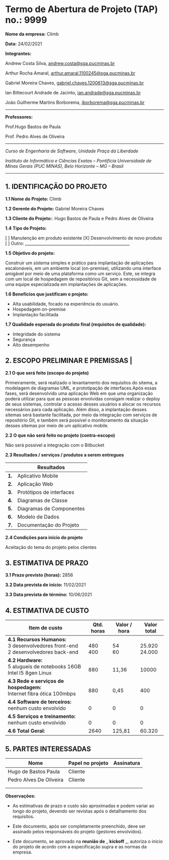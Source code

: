 # Termo de Abertura de Projeto (TAP) no.: 9999

**Nome da empresa:** Climb

**Data:** 24/02/2021

**Integrantes:**

Andrew Costa Silva, andrew.costa@sga.pucminas.br

Arthur Rocha Amaral, arthur.amaral.1100245@sga.pucminas.br

Gabriel Moreira Chaves, gabriel.chaves.1200613@sga.pucminas.br

Ian Bittecourt Andrade de Jacinto, ian.andrade@sga.pucminas.br

João Guilherme Martins Borborema, jborborema@sga.pucminas.br

---

**Professores:**

Prof.Hugo Bastos de Paula

Prof. Pedro Alves de Oliveira

---

_Curso de Engenharia de Software, Unidade Praça da Liberdade_

_Instituto de Informática e Ciências Exatas – Pontifícia Universidade de Minas Gerais (PUC MINAS), Belo Horizonte – MG – Brasil_

---

## 1. IDENTIFICAÇÃO DO PROJETO

**1.1 Nome do Projeto:** Climb

**1.2 Gerente do Projeto:** Gabriel Moreira Chaves

**1.3 Cliente do Projeto:**: Hugo Bastos de Paula e Pedro Alves de Oliveira

**1.4 Tipo de Projeto:**

[ ] Manutenção em produto existente
[X] Desenvolvimento de novo produto
[ ] Outro: \_\_\_\_\_\_\_\_\_\_\_\_\_\_\_\_\_\_\_\_\_\_\_\_\_\_\_\_\_\_\_\_\_\_\_\_\_\_\_\_\_\_\_\_\_\_\_\_\_\_\_\_

**1.5 Objetivo do projeto:**

Construir um sistema simples e prático para implantação de aplicações escalonáveis, em um ambiente local (on-premise), utilizando uma interface amigável por meio de uma plataforma como um serviço. Este, se integra com um local de hospedagem de repositórios Git, sem a necessidade de uma equipe especializada em implantações de aplicações.

**1.6 Benefícios que justificam o projeto:** 

- Alta usabilidade, focado na experiência do usuário.
- Hospedagem on-premise
- Implantação facilitada

**1.7 Qualidade esperada do produto final (requisitos de qualidade):**

- Integridade do sistema
- Segurança
- Alto desempenho

## **2. ESCOPO PRELIMINAR E PREMISSAS** |

**2.1 O que será feito (escopo do projeto)**

Primeiramente, será realizado o levantamento dos requisitos do sitema, a modelagem de diagramas UML, e prototipação de interfaces.Após essas fases, será desenvolvido uma aplicação Web em que uma organização poderá utilizar para que as pessoas envolvidas consigam realizar o deploy de seus sistemas, controlar o acesso desses usuários e alocar os recursos necessários para cada aplicação. Além disso, a implantação desses sitemas será bastante facilitada, por meio da integração com serviços de repositório Git, e também será possível o monitoramento da situação desses sitemas por meio de um aplicativo mobile.

**2.2 O que não será feito no projeto (contra-escopo)**

Não será possível a integração com o Bitbucket

**2.3 Resultados / serviços / produtos a serem entregues**

| | Resultados |
| --- | --- |
| **1.** | Aplicativo Mobile|
| **2.** | Aplicação Web |
| **3.** | Protótipos de interfaces |
| **4.** | Diagramas de Classe |
| **5.** | Diagramas de Componentes |
| **6.** | Modelo de Dados |
| **7.** | Documentação do Projeto |

**2.4 Condições para início do projeto**

Aceitação do tema do projeto pelos clientes

## 3. ESTIMATIVA DE PRAZO

**3.1 Prazo previsto (horas):** 2856

**3.2 Data prevista de início:** 11/02/2021

**3.3 Data prevista de término:** 10/06/2021

## 4. ESTIMATIVA DE CUSTO

| Item de custo | Qtd. horas | Valor / hora  | Valor total |
| --- | --- | --- | --- |
| **4.1 Recursos Humanos:** </br> 3 desenvolvedores front-end </br> 2 desenvolvedores back-end| </br> 480 </br> 400 | </br> 54 </br> 60 | </br> 25.920 </br> 24.000 |
| **4.2 Hardware:** </br> 5 alugueis de notebooks 16GB Intel I5 8gen Linux | </br> 880 | </br> 11,36 | </br> 10000 |
| **4.3 Rede e serviços de hospedagem:** </br> Internet fibra ótica 100mbps </br>| </br> 880| </br> 0,45 | </br> 400 |
| **4.4 Software de terceiros:** </br> nenhum custo envolvido| </br> 0 | </br> 0 | </br> 0 |
| **4.5 Serviços e treinamento:** </br> nenhum custo envolvido| </br> 0 | </br> 0 | </br> 0 |
| **4.6 Total Geral:** | 2640 | 125,81 | 60.320 |

## 5. PARTES INTERESSADAS

| Nome | Papel no projeto | Assinatura |
| --- | --- | --- |
| Hugo de Bastos Paula    |  Cliente   |     |
| Pedro Alves De Oliveira    |  Cliente   |     |
|     |     |     |
|     |     |     |

**Observações:**

- As estimativas de prazo e custo são aproximadas e podem variar ao longo do projeto, devendo ser revistas após o detalhamento dos requisitos.

- Este documento, após ser completamente preenchido, deve ser assinado pelos responsáveis do projeto (gestores envolvidos).

- Este documento, se aprovado na **reunião de** _ **kickoff** _, autoriza o início do projeto de acordo com a especificação supra e as normas da empresa.

